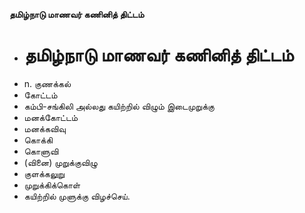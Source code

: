 **தமிழ்நாடு மாணவர் கணினித் திட்டம்**
- # தமிழ்நாடு மாணவர் கணினித் திட்டம்
- n. குணக்கல்
- கோட்டம்
- கம்பி-சங்கிலி அல்லது கயிற்றில் விழும் இடைமுறுக்கு
- மனக்கோட்டம்
- மனக்கவிவு
- கொக்கி
- கொளுவி
- (வினை) முறுக்குவிழு
- குளக்கலுறு
- முறுக்கிக்கொள்
- கயிற்றில் முளுக்கு விழச்செய்.

